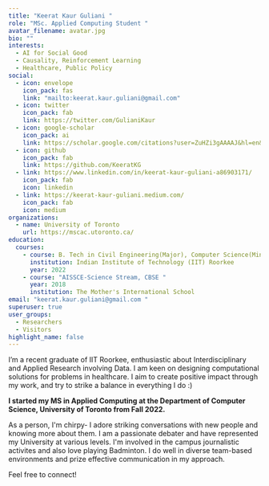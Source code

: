 ```yaml
---
title: "Keerat Kaur Guliani "
role: "MSc. Applied Computing Student "
avatar_filename: avatar.jpg
bio: ""
interests:
  - AI for Social Good
  - Causality, Reinforcement Learning
  - Healthcare, Public Policy
social:
  - icon: envelope
    icon_pack: fas
    link: "mailto:keerat.kaur.guliani@gmail.com"
  - icon: twitter
    icon_pack: fab
    link: https://twitter.com/GulianiKaur
  - icon: google-scholar
    icon_pack: ai
    link: https://scholar.google.com/citations?user=ZuHZi3gAAAAJ&hl=en&authuser=1&oi=ao
  - icon: github
    icon_pack: fab
    link: https://github.com/KeeratKG
  - link: https://www.linkedin.com/in/keerat-kaur-guliani-a86903171/
    icon_pack: fab
    icon: linkedin
  - link: https://keerat-kaur-guliani.medium.com/
    icon_pack: fab
    icon: medium
organizations:
  - name: University of Toronto
    url: https://mscac.utoronto.ca/
education:
  courses:
    - course: B. Tech in Civil Engineering(Major), Computer Science(Minor)
      institution: Indian Institute of Technology (IIT) Roorkee
      year: 2022
    - course: "AISSCE-Science Stream, CBSE "
      year: 2018
      institution: The Mother's International School
email: "keerat.kaur.guliani@gmail.com "
superuser: true
user_groups:
  - Researchers
  - Visitors
highlight_name: false
---
```

I’m a recent graduate of IIT Roorkee, enthusiastic about Interdisciplinary and Applied Research involving Data.  I am keen on designing computational solutions for problems in healthcare. I aim to create positive impact through my work, and try to strike a balance in everything I do :)

**I started my MS in Applied Computing at the Department of Computer Science, University of Toronto from Fall 2022.**

As a person, I'm chirpy- I adore striking conversations with new people and knowing more about them. I am a passionate debater and have represented my University at various levels. I'm involved in the campus journalistic activites and also love playing Badminton. I do well in diverse team-based environments and prize effective communication in my approach.

Feel free to connect!
